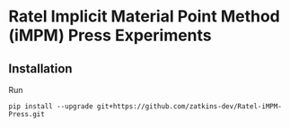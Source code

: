 # Ratel Implicit Material Point Method (iMPM) Press Experiments

## Installation
Run
```
pip install --upgrade git+https://github.com/zatkins-dev/Ratel-iMPM-Press.git
```
